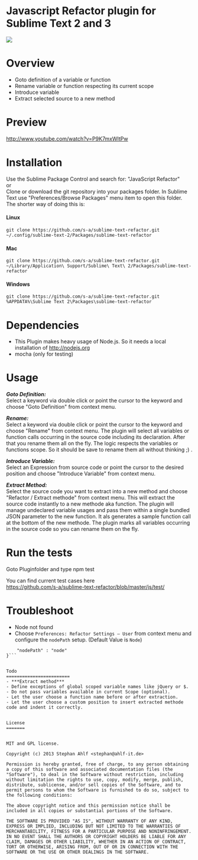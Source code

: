 Javascript Refactor plugin for Sublime Text 2 and 3 
===============================
<img src="https://travis-ci.org/s-a/sublime-text-refactor.png" />

Overview
========

- Goto definition of a variable or function
- Rename variable or function respecting its current scope
- Introduce variable
- Extract selected source to a new method


Preview
========
http://www.youtube.com/watch?v=P9K7mxWItPw  

Installation
============

Use the Sublime Package Control and search for: "JavaScript Refactor"  
or  
Clone or download the git repository into your packages folder. 
In Sublime Text use "Preferences/Browse Packages" menu item to open this folder. 
The shorter way of doing this is: 
#### Linux
`git clone https://github.com/s-a/sublime-text-refactor.git ~/.config/sublime-text-2/Packages/sublime-text-refactor`

#### Mac
`git clone https://github.com/s-a/sublime-text-refactor.git ~/Library/Application\ Support/Sublime\ Text\ 2/Packages/sublime-text-refactor`

#### Windows
`git clone https://github.com/s-a/sublime-text-refactor.git %APPDATA%\Sublime Text 2\Packages\sublime-text-refactor`


Dependencies
============
- This Plugin makes heavy usage of Node.js. So it needs a local installation of http://nodejs.org 
- mocha (only for testing)

Usage
=====

***Goto Definition:***  
Select a keyword via double click or point the cursor to the keyword and choose "Goto Definition" from context menu.

***Rename:***  
Select a keyword via double click or point the cursor to the keyword and choose "Rename" from context menu. The plugin will select all variables or function calls occurring in the source code including its declaration. After that you rename them all on the fly. The logic respects the variables or functions scope. So it should be save to rename them all without thinking ;) .

***Introduce Variable:***  
Select an Expression from source code or point the cursor to the desired position and choose "Introduce Variable" from context menu. 

***Extract Method:***  
Select the source code you want to extract into a new method and choose "Refactor / Extract methode" from context menu. 
This will extract the source code instantly to a new methode aka function. The plugin will manage undeclared variable usages and pass them within a single bundled JSON parameter to the new function.
It als generates a sample function call at the bottom of the new methode.
The plugin marks all variables occurring in the source code so you can rename them on the fly. 


Run the tests
=============
Goto Pluginfolder and type 
    npm test

You can find current test cases here  
https://github.com/s-a/sublime-text-refactor/blob/master/js/test/


Troubleshoot
============
 * Node not found
  * Choose `Preferences: Refactor Settings – User` from context menu and configure the `nodePath` setup. (Default Value is `Node`)  


```{
	"nodePath" : "node"
}```


Todo
========================
- ***Extract method***  
- Define exceptions of global scoped variable names like jQuery or $.
- Do not pass variables available in current Scope (optional).
- Let the user choose a function name before or after extraction.
- Let the user choose a custom position to insert extracted methode code and indent it correctly.


License
=======


MIT and GPL license.

Copyright (c) 2013 Stephan Ahlf <stephan@ahlf-it.de>

Permission is hereby granted, free of charge, to any person obtaining a copy of this software and associated documentation files (the "Software"), to deal in the Software without restriction, including without limitation the rights to use, copy, modify, merge, publish, distribute, sublicense, and/or sell copies of the Software, and to permit persons to whom the Software is furnished to do so, subject to the following conditions:

The above copyright notice and this permission notice shall be included in all copies or substantial portions of the Software.

THE SOFTWARE IS PROVIDED "AS IS", WITHOUT WARRANTY OF ANY KIND, EXPRESS OR IMPLIED, INCLUDING BUT NOT LIMITED TO THE WARRANTIES OF MERCHANTABILITY, FITNESS FOR A PARTICULAR PURPOSE AND NONINFRINGEMENT. IN NO EVENT SHALL THE AUTHORS OR COPYRIGHT HOLDERS BE LIABLE FOR ANY CLAIM, DAMAGES OR OTHER LIABILITY, WHETHER IN AN ACTION OF CONTRACT, TORT OR OTHERWISE, ARISING FROM, OUT OF OR IN CONNECTION WITH THE SOFTWARE OR THE USE OR OTHER DEALINGS IN THE SOFTWARE.